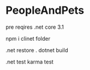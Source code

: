 # PeopleAndPets

pre reqires
.net core 3.1

npm i clinet folder

.net restore
. dotnet build

.net test
karma test

